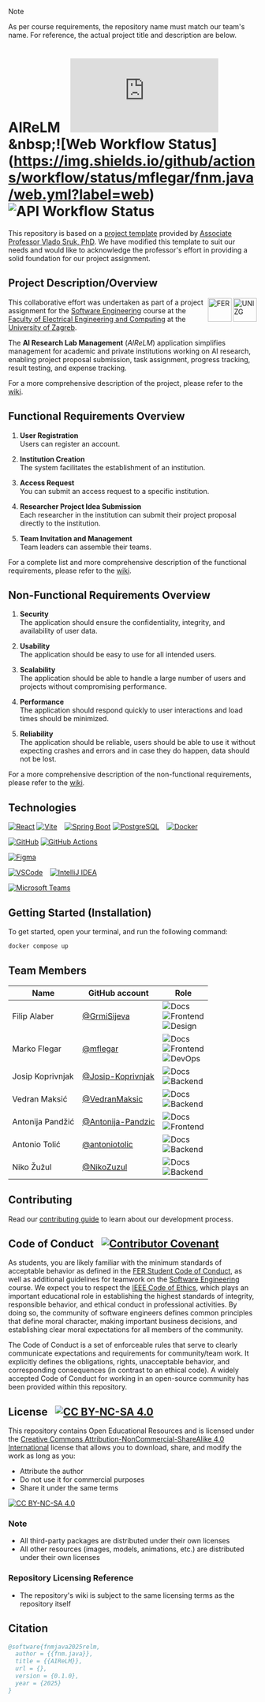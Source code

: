 <!-- markdownlint-disable-file MD033 MD041 -->
> [!NOTE]
> As per course requirements, the repository name must match our team's name. For reference, the actual project title and description are below.

# AIReLM &ensp;![Version Tag](https://img.shields.io/github/v/tag/mflegar/fnm.java?sort=semver&filter=v*)&nbsp;![Web Workflow Status](https://img.shields.io/github/actions/workflow/status/mflegar/fnm.java/web.yml?label=web)&nbsp;![API Workflow Status](https://img.shields.io/github/actions/workflow/status/mflegar/fnm.java/api.yml?label=api)

This repository is based on a [project template](https://github.com/VladoSruk/Programsko-inzenjerstvo) provided by [Associate Professor Vlado Sruk, PhD](https://www.fer.unizg.hr/en/vlado.sruk). We have modified this template to suit our needs and would like to acknowledge the professor's effort in providing a solid foundation for our project assignment.

## Project Description/Overview

<!-- https://www.fer.unizg.hr/_pub/themes_static/fer2016/default/img/UniZg_logo.png -->
<img src="https://www.github.com/mflegar/fnm.java/wiki/images/unizg.png" alt="UNIZG" align="right" height="48">
<!-- https://www.fer.unizg.hr/_pub/themes_static/fer2016/default/img/FER_logo.png -->
<img src="https://www.github.com/mflegar/fnm.java/wiki/images/fer.png" alt="FER" align="right" height="48">

This collaborative effort was undertaken as part of a project assignment for the [Software Engineering](https://www.fer.unizg.hr/en/course/sofeng) course at the [Faculty of Electrical Engineering and Computing](https://www.fer.unizg.hr/en) at the [University of Zagreb](https://www.unizg.hr/homepage/).

The **AI Research Lab Management** (_AIReLM_) application simplifies management for academic and private institutions working on AI research, enabling project proposal submission, task assignment, progress tracking, result testing, and expense tracking.

For a more comprehensive description of the project, please refer to the [wiki](https://github.com/mflegar/fnm.java/wiki/1-Project-Description).

## Functional Requirements Overview

1. **User Registration**<br>
Users can register an account.

2. **Institution Creation**<br>
The system facilitates the establishment of an institution.

3. **Access Request**<br>
You can submit an access request to a specific institution.

4. **Researcher Project Idea Submission**<br>
Each researcher in the institution can submit their project proposal directly to the institution.

5. **Team Invitation and Management**<br>
Team leaders can assemble their teams.

For a complete list and more comprehensive description of the functional requirements, please refer to the [wiki](https://github.com/mflegar/fnm.java/wiki/2-Requirements-Analysis#functional-requirements).

## Non-Functional Requirements Overview

1. **Security**<br>
The application should ensure the confidentiality, integrity, and availability of user data.

2. **Usability**<br>
The application should be easy to use for all intended users.

3. **Scalability**<br>
The application should be able to handle a large number of users and projects without compromising performance.

4. **Performance**<br>
The application should respond quickly to user interactions and load times should be minimized.

5. **Reliability**<br>
The application should be reliable, users should be able to use it without expecting crashes and errors and in case they do happen, data should not be lost.

For a more comprehensive description of the non-functional requirements, please refer to the [wiki](https://github.com/mflegar/fnm.java/wiki/2-Requirements-Analysis#other-requirements).

## Technologies

[![React](https://img.shields.io/badge/React-20232A?style=for-the-badge&logo=react&logoColor=61DAFB)][react]
[![Vite](https://img.shields.io/badge/Vite-B73BFE?style=for-the-badge&logo=vite&logoColor=FFD62E)][vite]
&ensp;
[![Spring Boot](https://img.shields.io/badge/Spring_Boot-6DB33F?style=for-the-badge&logo=spring-boot&logoColor=white)][spring-boot]
[![PostgreSQL](https://img.shields.io/badge/PostgreSQL-316192?style=for-the-badge&logo=postgresql&logoColor=white)][postgres]
&ensp;
[![Docker](https://img.shields.io/badge/Docker-2CA5E0?style=for-the-badge&logo=docker&logoColor=white)][docker]

[![GitHub](https://img.shields.io/badge/GitHub-100000?style=for-the-badge&logo=github&logoColor=white)][github]
[![GitHub Actions](https://img.shields.io/badge/Github%20Actions-282a2e?style=for-the-badge&logo=githubactions&logoColor=367cfe)][github-actions]

[![Figma](https://img.shields.io/badge/Figma-F24E1E?style=for-the-badge&logo=figma&logoColor=white)][figma]

[![VSCode](https://img.shields.io/badge/VSCode-0078D4?style=for-the-badge&logo=visual%20studio%20code&logoColor=white)][vscode]
&ensp;
[![IntelliJ IDEA](https://img.shields.io/badge/IntelliJ_IDEA-000000?style=for-the-badge&logo=intellij-idea&logoColor=white)][intellij-idea]

[![Microsoft Teams](https://img.shields.io/badge/Microsoft_Teams-6264A7?style=for-the-badge&logo=microsoft-teams&logoColor=white)][microsoft-teams]

[react]: https://react.dev/
[vite]: https://vite.dev/
[spring-boot]: https://spring.io/projects/spring-boot
[postgres]: https://www.postgresql.org/
[docker]: https://www.docker.com/
[github]: https://github.com/
[github-actions]: https://github.com/features/actions
[figma]: https://www.figma.com/
[vscode]: https://code.visualstudio.com/
[intellij-idea]: https://www.jetbrains.com/idea/
[microsoft-teams]: https://www.microsoft.com/en-us/microsoft-teams/group-chat-software

## Getting Started (Installation)

To get started, open your terminal, and run the following command:

```bash
docker compose up
```

## Team Members

| Name             | GitHub account                                           | Role |
|------------------|----------------------------------------------------------|------|
| Filip Alaber     | [@GrmiSijeva](https://github.com/GrmiSijeva)             | ![Docs][docs]<br>![Frontend][frontend]<br>![Design][design] |
| Marko Flegar     | [@mflegar](https://github.com/mflegar)                   | ![Docs][docs]<br>![Frontend][frontend]<br>![DevOps][devops] |
| Josip Koprivnjak | [@Josip-Koprivnjak](https://github.com/Josip-Koprivnjak) | ![Docs][docs]<br>![Backend][backend] |
| Vedran Maksić    | [@VedranMaksic](https://github.com/VedranMaksic)         | ![Docs][docs]<br>![Backend][backend] |
| Antonija Pandžić | [@Antonija-Pandzic](https://github.com/Antonija-Pandzic) | ![Docs][docs]<br>![Frontend][frontend] |
| Antonio Tolić    | [@antoniotolic](https://github.com/antoniotolic)         | ![Docs][docs]<br>![Backend][backend] |
| Niko Žužul       | [@NikoZuzul](https://github.com/NikoZuzul)               | ![Docs][docs]<br>![Backend][backend] |

[backend]: https://img.shields.io/badge/Backend-6DB33F?logo=spring-boot&logoColor=white
[design]: https://img.shields.io/badge/Design-DA461B?logo=figma&logoColor=white
[devops]: https://img.shields.io/badge/DevOps-2088FF?logo=github-actions&logoColor=white
[docs]: https://img.shields.io/badge/Docs-1B1F24?logo=github&logoColor=white
[frontend]: https://img.shields.io/badge/Frontend-36393F?logo=react&logoColor=61DAFB

## Contributing

Read our [contributing guide](.github/CONTRIBUTING.md) to learn about our development process.

## Code of Conduct &ensp;[![Contributor Covenant](https://img.shields.io/badge/Contributor%20Covenant-2.1-4baaaa.svg)](CODE_OF_CONDUCT.md)

As students, you are likely familiar with the minimum standards of acceptable behavior as defined in the [FER Student Code of Conduct](https://www.fer.unizg.hr/_download/repository/Kodeks_ponasanja_studenata_FER-a_procisceni_tekst_2016[3][1].pdf), as well as additional guidelines for teamwork on the [Software Engineering](https://www.fer.unizg.hr/predmet/proinz) course. We expect you to respect the [IEEE Code of Ethics](https://www.ieee.org/about/corporate/governance/p7-8.html), which plays an important educational role in establishing the highest standards of integrity, responsible behavior, and ethical conduct in professional activities. By doing so, the community of software engineers defines common principles that define moral character, making important business decisions, and establishing clear moral expectations for all members of the community.

The Code of Conduct is a set of enforceable rules that serve to clearly communicate expectations and requirements for community/team work. It explicitly defines the obligations, rights, unacceptable behavior, and corresponding consequences (in contrast to an ethical code). A widely accepted Code of Conduct for working in an open-source community has been provided within this repository.

## License &ensp;[![CC BY-NC-SA 4.0][cc-by-nc-sa-4.0-shield]][cc-by-nc-sa-4.0]

This repository contains Open Educational Resources and is licensed under the [Creative Commons Attribution-NonCommercial-ShareAlike 4.0 International][cc-by-nc-sa-4.0] license that allows you to download, share, and modify the work as long as you:

* Attribute the author
* Do not use it for commercial purposes
* Share it under the same terms

[![CC BY-NC-SA 4.0][cc-by-nc-sa-4.0-image]][cc-by-nc-sa-4.0]

### Note

* All third-party packages are distributed under their own licenses
* All other resources (images, models, animations, etc.) are distributed under their own licenses

[cc-by-nc-sa-4.0]: https://creativecommons.org/licenses/by-nc-sa/4.0/deed.en
[cc-by-nc-sa-4.0-image]: https://licensebuttons.net/l/by-nc-sa/4.0/88x31.png
[cc-by-nc-sa-4.0-shield]: https://img.shields.io/badge/License-CC%20BY--NC--SA%204.0-lightgrey

### Repository Licensing Reference

* The repository's wiki is subject to the same licensing terms as the repository itself

## Citation

```bibtex
@software{fnmjava2025relm,
  author = {{fnm.java}},
  title = {{AIReLM}},
  url = {},
  version = {0.1.0},
  year = {2025}
}
```
